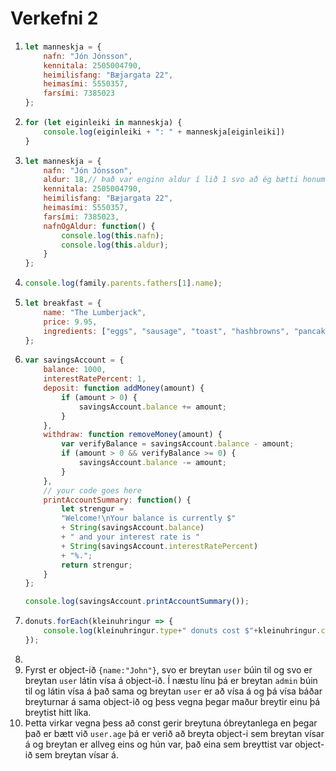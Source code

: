 # Verkefni 2

1.  ```javascript
    let manneskja = {
        nafn: "Jón Jónsson",
        kennitala: 2505004790,
        heimilisfang: "Bæjargata 22",
        heimasími: 5550357,
        farsími: 7385023
    };
    ```
2.  ```javascript
    for (let eiginleiki in manneskja) {
        console.log(eiginleiki + ": " + manneskja[eiginleiki])
    }
    ```
3.  ```javascript
    let manneskja = {
        nafn: "Jón Jónsson",
        aldur: 18,// Það var enginn aldur í lið 1 svo að ég bætti honum bara við hérna svo að ég gæti kallað í hann
        kennitala: 2505004790,
        heimilisfang: "Bæjargata 22",
        heimasími: 5550357,
        farsími: 7385023,
        nafnOgAldur: function() {
            console.log(this.nafn);
            console.log(this.aldur);
        }
    };
    ```
4.  ```javascript
    console.log(family.parents.fathers[1].name);
    ```
5.  ```javascript
    let breakfast = {
        name: "The Lumberjack",
        price: 9.95,
        ingredients: ["eggs", "sausage", "toast", "hashbrowns", "pancakes"]
    };
    ```
6.  ```javascript
    var savingsAccount = {
        balance: 1000,
        interestRatePercent: 1,
        deposit: function addMoney(amount) {
            if (amount > 0) {
                savingsAccount.balance += amount;
            }
        },
        withdraw: function removeMoney(amount) {
            var verifyBalance = savingsAccount.balance - amount;
            if (amount > 0 && verifyBalance >= 0) {
                savingsAccount.balance -= amount;
            }
        },
        // your code goes here
        printAccountSummary: function() {
            let strengur = 
            "Welcome!\nYour balance is currently $"
            + String(savingsAccount.balance)
            + " and your interest rate is "
            + String(savingsAccount.interestRatePercent)
            + "%.";
            return strengur;
        }
    };

    console.log(savingsAccount.printAccountSummary());
    ```
7.  ```javascript
    donuts.forEach(kleinuhringur => {
        console.log(kleinuhringur.type+" donuts cost $"+kleinuhringur.cost+" each");
    });
    ```
8. 
9. Fyrst er object-ið `{name:"John"}`, svo er breytan `user` búin til og svo er breytan `user` látin vísa á object-ið. Í næstu línu þá er breytan `admin` búin til og látin vísa á það sama og breytan `user` er að vísa á og þá vísa báðar breyturnar á sama object-ið og þess vegna þegar maður breytir einu þá breytist hitt líka.
10. Þetta virkar vegna þess að const gerir breytuna óbreytanlega en þegar það er bætt við `user.age` þá er verið að breyta object-i sem breytan vísar á og breytan er allveg eins og hún var, það eina sem breyttist var object-ið sem breytan vísar á.
